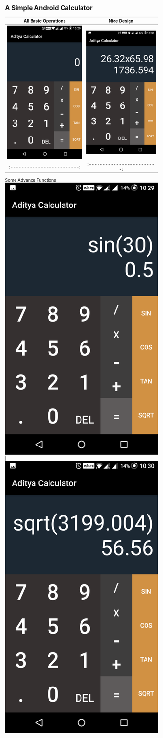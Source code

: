 ## A Simple Android Calculator
 

All Basic Operations       |  Nice Design
:-------------------------:|:-------------------------:
![Basic Functions](https://raw.githubusercontent.com/Adityajn/AdityaCalculator/master/Screenshots/2.png)  		 |  ![Nice Design](https://raw.githubusercontent.com/Adityajn/AdityaCalculator/master/Screenshots/1.png)
:-------------------------:|:-------------------------:
Some Advance Functions
![trignometry](https://raw.githubusercontent.com/Adityajn/AdityaCalculator/master/Screenshots/3.png) | 
![square root](https://raw.githubusercontent.com/Adityajn/AdityaCalculator/master/Screenshots/4.png) 
